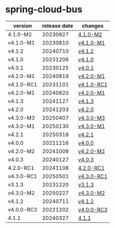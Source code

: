 # spring-cloud-bus	


|version|release date|changes|
|---|---|---|
|4.1.0-M2|20230927|[4.1.0-M2](./4.1.0-M2-20230927.md)|
|v4.1.0-M1|20230810|[v4.1.0-M1](./v4.1.0-M1-20230810.md)|
|v4.1.2|20240710|[v4.1.2](./v4.1.2-20240710.md)|
|v4.1.0|20231206|[v4.1.0](./v4.1.0-20231206.md)|
|v4.0.1|20230125|[v4.0.1](./v4.0.1-20230125.md)|
|v4.2.0-M1|20240819|[v4.2.0-M1](./v4.2.0-M1-20240819.md)|
|v4.1.0-RC1|20231101|[v4.1.0-RC1](./v4.1.0-RC1-20231101.md)|
|v4.2.0-M1|20240820|[v4.2.0-M1](./v4.2.0-M1-20240820.md)|
|v4.1.3|20241127|[v4.1.3](./v4.1.3-20241127.md)|
|v4.2.0|20241203|[v4.2.0](./v4.2.0-20241203.md)|
|v4.3.0-M3|20250407|[v4.3.0-M3](./v4.3.0-M3-20250407.md)|
|v4.3.0-M1|20250130|[v4.3.0-M1](./v4.3.0-M1-20250130.md)|
|v4.2.1|20250318|[v4.2.1](./v4.2.1-20250318.md)|
|v4.0.0|20221216|[v4.0.0](./v4.0.0-20221216.md)|
|v4.2.0-M2|20241008|[v4.2.0-M2](./v4.2.0-M2-20241008.md)|
|v4.0.3|20240127|[v4.0.3](./v4.0.3-20240127.md)|
|4.2.0-RC1|20241108|[4.2.0-RC1](./4.2.0-RC1-20241108.md)|
|v4.3.0-RC1|20250501|[v4.3.0-RC1](./v4.3.0-RC1-20250501.md)|
|v3.1.3|20231220|[v3.1.3](./v3.1.3-20231220.md)|
|v4.3.0-M2|20250227|[v4.3.0-M2](./v4.3.0-M2-20250227.md)|
|v4.1.2|20240711|[v4.1.2](./v4.1.2-20240711.md)|
|v4.0.0-RC3|20221202|[v4.0.0-RC3](./v4.0.0-RC3-20221202.md)|
|4.1.1|20240327|[4.1.1](./4.1.1-20240327.md)|
